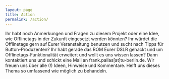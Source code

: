 ```yaml
---
layout: page
title: Action
permalink: /action/
---
```

Ihr habt noch Anmerkungen und Fragen zu diesem Projekt oder eine Idee, wie Offlinetags in der Zukunft eingesetzt werden könnten? Ihr würdet die Offlinetags gern auf Eurer Veranstaltung benutzen und sucht nach Tipps für Button-Produzenten? Ihr habt gerade das ROM Eurer DSLR gehackt und um Offlinetags-Funktionalität erweitert und wollt es uns wissen lassen? Dann kontaktiert uns und schickt eine Mail an frank.pallas[at]tu-berlin.de. Wir freuen uns über alle (!) Ideen, Hinweise und Kommentare. Helft uns dieses Thema so umfassend wie möglich zu behandeln.